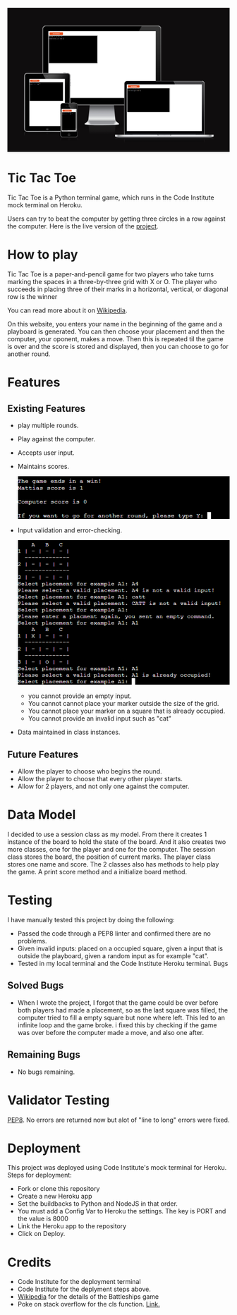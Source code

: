 ![Multiple screens image](assets\readme-images\multiple-screens.png)

# Tic Tac Toe
Tic Tac Toe is a Python terminal game, which runs in the Code Institute mock terminal on Heroku.

Users can try to beat the computer by getting three circles in a row against the computer.
Here is the live version of the [project](https://tic-tac-toe-matte.herokuapp.com/).

# How to play

Tic Tac Toe is a paper-and-pencil game for two players who take turns marking the spaces in a three-by-three grid with X or O. The player who succeeds in placing three of their marks in a horizontal, vertical, or diagonal row is the winner

You can read more about it on [Wikipedia](https://en.wikipedia.org/wiki/Tic-tac-toe).

On this website, you enters your name in the beginning of the game and a playboard is generated. You can then choose your placement and then the computer, your oponent, makes a move. Then this is repeated til the game is over and the score is stored and displayed, then you can choose to go for another round.

# Features

## Existing Features

- play multiple rounds.

- Play against the computer.

- Accepts user input.

- Maintains scores.


  ![score count image](assets\readme-images\score-count.png)

- Input validation and error-checking.

  ![error testing image](assets\readme-images\invalid-input.png)
  - you cannot provide an empty input.
  - You cannot cannot place your marker outside the size of the grid.
  - You cannot place your marker on a square that is already occupied.
  - You cannot provide an invalid input such as "cat"

- Data maintained in class instances.

## Future Features

- Allow the player to choose who begins the round.
- Allow the player to choose that every other player starts.
- Allow for 2 players, and not only one against the computer.

#  Data Model

I decided to use a session class as my model. From there it creates 1 instance of the board to hold the state of the board. And it also creates two more classes, one for the player and one for the computer.
The session class stores the board, the position of current marks. The player class stores one name and score.
The 2 classes also has methods to help play the game. A print score method and a initialize board method.

# Testing

I have manually tested this project by doing the following:
- Passed the code through a PEP8 linter and confirmed there are no problems.
- Given invalid inputs: placed on a occupied square, given a input that is outside the playboard, given a random input as for example "cat".
- Tested in my local terminal and the Code Institute Heroku terminal.
Bugs

## Solved Bugs

- When I wrote the project, I forgot that the game could be over before both players had made a placement, so as the last square was filled, the computer tried to fill a empty square but none where left. This led to an infinite loop and the game broke. i fixed this by checking if the game was over before the computer made a move, and also one after.

## Remaining Bugs

- No bugs remaining.

# Validator Testing

[PEP8](http://pep8online.com/). No errors are returned now but alot of "line to long" errors were fixed.

# Deployment

This project was deployed using Code Institute's mock terminal for Heroku.
Steps for deployment:
- Fork or clone this repository 
- Create a new Heroku app 
- Set the buildbacks to Python and NodeJS in that order.
- You must add a Config Var to Heroku the settings. The key is PORT and the value is 8000
- Link the Heroku app to the repository
- Click on Deploy.

# Credits

- Code Institute for the deployment terminal
- Code Institute for the deplyment steps above.
- [Wikipedia](https://en.wikipedia.org/wiki/Tic-tac-toe) for the details of the Battleships game
- Poke on stack overflow for the cls function. [Link.](https://stackoverflow.com/questions/2084508/clear-terminal-in-python)

